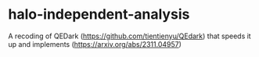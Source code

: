 # halo-independent-analysis
A recoding of QEDark (https://github.com/tientienyu/QEdark) that speeds it up and implements (https://arxiv.org/abs/2311.04957)
